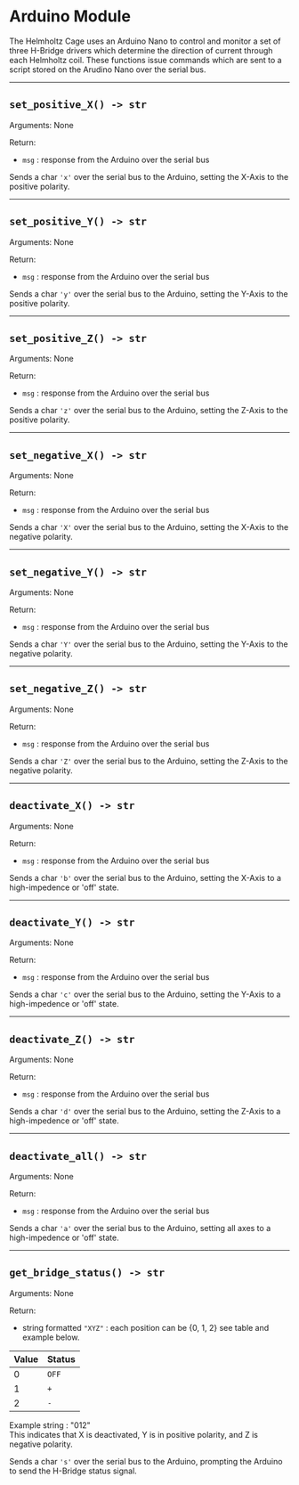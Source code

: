# Arduino Module

The Helmholtz Cage uses an Arduino Nano to control and monitor a set of three H-Bridge drivers
which determine the direction of current through each Helmholtz coil. These functions issue 
commands which are sent to a script stored on the Arudino Nano over the serial bus.


---
## `set_positive_X() -> str`
Arguments: None

Return:
* `msg` : response from the Arduino over the serial bus

Sends a char `'x'` over the serial bus to the Arduino, setting the X-Axis to 
the positive polarity.

---
## `set_positive_Y() -> str`
Arguments: None

Return:
* `msg` : response from the Arduino over the serial bus

Sends a char `'y'` over the serial bus to the Arduino, setting the Y-Axis to 
the positive polarity.

---
## `set_positive_Z() -> str`
Arguments: None

Return:
* `msg` : response from the Arduino over the serial bus

Sends a char `'z'` over the serial bus to the Arduino, setting the Z-Axis to 
the positive polarity.

---
## `set_negative_X() -> str`
Arguments: None

Return:
* `msg` : response from the Arduino over the serial bus

Sends a char `'X'` over the serial bus to the Arduino, setting the X-Axis to 
the negative polarity.

---
## `set_negative_Y() -> str`
Arguments: None

Return:
* `msg` : response from the Arduino over the serial bus

Sends a char `'Y'` over the serial bus to the Arduino, setting the Y-Axis to 
the negative polarity.

---
## `set_negative_Z() -> str`
Arguments: None

Return:
* `msg` : response from the Arduino over the serial bus

Sends a char `'Z'` over the serial bus to the Arduino, setting the Z-Axis to 
the negative polarity.

---
## `deactivate_X() -> str`
Arguments: None

Return:
* `msg` : response from the Arduino over the serial bus

Sends a char `'b'` over the serial bus to the Arduino, setting the X-Axis to 
a high-impedence or 'off' state.

---
## `deactivate_Y() -> str`
Arguments: None

Return:
* `msg` : response from the Arduino over the serial bus

Sends a char `'c'` over the serial bus to the Arduino, setting the Y-Axis to 
a high-impedence or 'off' state.

---
## `deactivate_Z() -> str`
Arguments: None

Return:
* `msg` : response from the Arduino over the serial bus

Sends a char `'d'` over the serial bus to the Arduino, setting the Z-Axis to 
a high-impedence or 'off' state.

---
## `deactivate_all() -> str`
Arguments: None

Return:
* `msg` : response from the Arduino over the serial bus

Sends a char `'a'` over the serial bus to the Arduino, setting all axes to 
a high-impedence or 'off' state.

---
## `get_bridge_status() -> str`
Arguments: None

Return:
* string formatted `"XYZ"` : each position can be {0, 1, 2} see table and example below.

| Value | Status |
| ----- | ------ |
|   0   |  `OFF` |
|   1   |  `+`   |
|   2   |  `-`   |

Example string : "012" \
This indicates that X is deactivated, Y is in positive polarity, and Z is negative polarity.


Sends a char `'s'` over the serial bus to the Arduino, prompting the Arduino to send the
H-Bridge status signal.
